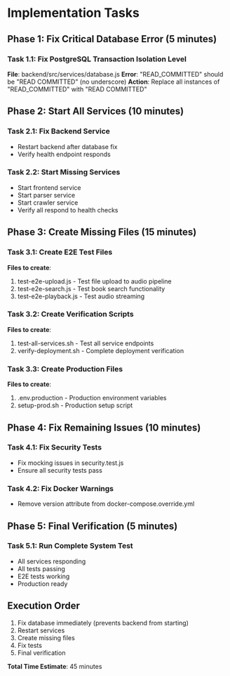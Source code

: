 # Implementation Tasks

## Phase 1: Fix Critical Database Error (5 minutes)

### Task 1.1: Fix PostgreSQL Transaction Isolation Level
**File**: backend/src/services/database.js
**Error**: "READ_COMMITTED" should be "READ COMMITTED" (no underscore)
**Action**: Replace all instances of "READ_COMMITTED" with "READ COMMITTED"

## Phase 2: Start All Services (10 minutes)

### Task 2.1: Fix Backend Service
- Restart backend after database fix
- Verify health endpoint responds

### Task 2.2: Start Missing Services
- Start frontend service
- Start parser service  
- Start crawler service
- Verify all respond to health checks

## Phase 3: Create Missing Files (15 minutes)

### Task 3.1: Create E2E Test Files
**Files to create**:
1. test-e2e-upload.js - Test file upload to audio pipeline
2. test-e2e-search.js - Test book search functionality
3. test-e2e-playback.js - Test audio streaming

### Task 3.2: Create Verification Scripts
**Files to create**:
1. test-all-services.sh - Test all service endpoints
2. verify-deployment.sh - Complete deployment verification

### Task 3.3: Create Production Files
**Files to create**:
1. .env.production - Production environment variables
2. setup-prod.sh - Production setup script

## Phase 4: Fix Remaining Issues (10 minutes)

### Task 4.1: Fix Security Tests
- Fix mocking issues in security.test.js
- Ensure all security tests pass

### Task 4.2: Fix Docker Warnings
- Remove version attribute from docker-compose.override.yml

## Phase 5: Final Verification (5 minutes)

### Task 5.1: Run Complete System Test
- All services responding
- All tests passing
- E2E tests working
- Production ready

## Execution Order
1. Fix database immediately (prevents backend from starting)
2. Restart services
3. Create missing files
4. Fix tests
5. Final verification

**Total Time Estimate**: 45 minutes